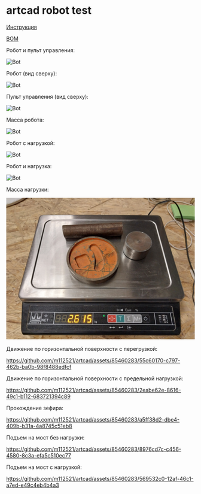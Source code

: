 # artcad robot test



[Инструкция ](https://drive.google.com/file/d/178sKDBuyUfna8KVa8PEs0qtbKnR5mvym/view?usp=sharing)

[BOM](https://docs.google.com/spreadsheets/d/125n-HQTKvdkcZM3G1kUShieqFLzIgVuq7u4Gp4bA2KU/edit?usp=sharing)

Робот и пульт управления:

![Bot](media/botAndJoystick.jpg)

Робот (вид сверху):

![Bot](media/botTop.jpg)

Пульт управления (вид сверху):

![Bot](media/joystickTop.jpg)

Масса робота:

![Bot](media/botMass.jpg)

Робот с нагрузкой:

![Bot](media/botOverload.jpg)

Робот и нагрузка:

![Bot](media/loadAndBotTop.jpg)

Масса нагрузки:

![Bot](media/loadMass.jpg)

Движение по горизонтальной поверхности с перегрузкой:

https://github.com/m112521/artcad/assets/85460283/55c60170-c797-462b-ba0b-98f8488edfcf

Движение по горизонтальной поверхности с предельной нагрузкой:

https://github.com/m112521/artcad/assets/85460283/2eabe62e-8616-49c1-b112-683721394c89

Прохождение зефира:

https://github.com/m112521/artcad/assets/85460283/a5ff38d2-dbe4-409b-b31a-4a8745c51eb8

Подъем на мост без нагрузки:

https://github.com/m112521/artcad/assets/85460283/8976cd7c-c456-4580-8c3a-efa5c510ec77

Подъем на мост с нагрузкой:

https://github.com/m112521/artcad/assets/85460283/569532c0-12af-46c1-a7ed-e49c4eb4b4a3
